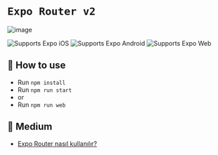 # `Expo Router v2` 

![image](https://raw.githubusercontent.com/alperbayram/exporouterv2/layouts/assets/rec.gif)

<p>
  <!-- iOS -->
  <a>
    <img alt="Supports Expo iOS" longdesc="Supports Expo iOS" src="https://img.shields.io/badge/iOS-4630EB.svg?style=flat-square&logo=APPLE&labelColor=999999&logoColor=fff" />
  </a>
  <!-- Android -->
  <a>
    <img alt="Supports Expo Android" longdesc="Supports Expo Android" src="https://img.shields.io/badge/Android-4630EB.svg?style=flat-square&logo=ANDROID&labelColor=A4C639&logoColor=fff" />
  </a>
  <!-- Web -->
  <a>
    <img alt="Supports Expo Web" longdesc="Supports Expo Web" src="https://img.shields.io/badge/web-4630EB.svg?style=flat-square&logo=GOOGLE-CHROME&labelColor=4285F4&logoColor=fff" />
  </a>
</p>


## 🚀 How to use

- Run `npm install`
- Run `npm run start`
- or
- Run `npm run web`

## 📝 Medium

- [Expo Router nasıl kullanılır?][rne]

[rne]: https://alper-bayram.medium.com/expo-router-nas%C4%B1l-kullan%C4%B1l%C4%B1r-8cd03ab956b3
